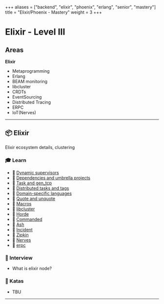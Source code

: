 +++
aliases = ["backend", "elixir", "phoenix", "erlang", "senior", "mastery"]
title = "Elixir/Phoenix - Mastery"
weight = 3
+++

# Elixir - Level III

## Areas

**Elixir**
- Metaprogramming
- Erlang
- BEAM monitoring
- libcluster
- CRDTs
- EventSourcing
- Distributed Tracing
- ERPC
- IoT(Nerves)

---

## 📦 Elixir

Elixir ecosystem details, clustering

### 🎓 Learn

  - 📗 [Dynamic supervisors](https://elixir-lang.org/getting-started/mix-otp/dynamic-supervisor.html)
  - 📗 [Dependencies and umbrella projects](https://elixir-lang.org/getting-started/mix-otp/dependencies-and-umbrella-projects.html)
  - 📗 [Task and gen_tcp](https://elixir-lang.org/getting-started/mix-otp/task-and-gen-tcp.html)
  - 📗 [Distributed tasks and tags](https://elixir-lang.org/getting-started/mix-otp/distributed-tasks.html)
  - 📗 [Domain-specific languages](https://elixir-lang.org/getting-started/meta/domain-specific-languages.html)
  - 📗 [Quote and unquote](https://elixir-lang.org/getting-started/meta/quote-and-unquote.html)
  - 📗 [Macros](https://elixir-lang.org/getting-started/meta/macros.html)
  - 📗 [libcluster](https://github.com/bitwalker/libcluster)
  - 📗 [Horde](https://github.com/derekkraan/horde)
  - 📗 [Commanded](https://github.com/commanded/commanded)
  - 📗 [Ash](https://github.com/ash-project/ash)
  - 📗 [Incident](https://github.com/pedroassumpcao/incident)
  - 📗 [Zipkin](https://zipkin.io/)
  - 📗 [Nerves](https://www.nerves-project.org/)
  - 📗 [erpc](https://erlang.org/doc/man/rpc.html)

### 🎤 Interview

- What is elixir node?

### 📝 Katas

- TBU

---
